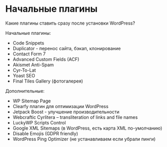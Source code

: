 # Начальные плагины
Какие плагины ставить сразу после установки WordPress?

Начальные плагины:
- Code Snippets
- Duplicator - перенос сайта, бэкап, клонирование
- Contact Form 7
- Advanced Custom Fields (ACF)
- Akismet Anti-Spam
- Cyr-To-Lat
- Yoast SEO
- Final Tiles Gallery (фотогалерея)

Дополнительные:
- WP Sitemap Page
- Clearfy плагин для оптимизации WordPress
- Jetpack Boost - улучшение производительности
- Webcraftic Cyrlitera – transliteration of links and file names
- LuckyWP Scripts Control
- Google XML Sitemaps (в WordPress, есть карта XML по-умолчанию)
- Disable Emojis (GDPR friendly)
- WordPress Ping Optimizer (не устанавливаем если убрали пинги)
